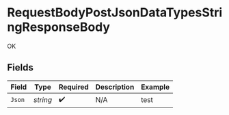 # RequestBodyPostJsonDataTypesStringResponseBody

OK


## Fields

| Field              | Type               | Required           | Description        | Example            |
| ------------------ | ------------------ | ------------------ | ------------------ | ------------------ |
| `Json`             | *string*           | :heavy_check_mark: | N/A                | test               |